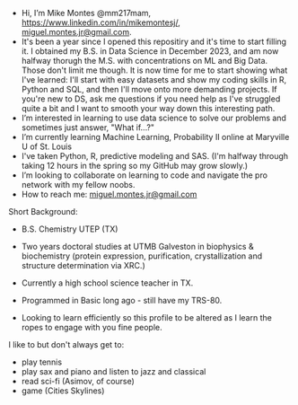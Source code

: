 - Hi, I’m Mike Montes @mm217mam, https://www.linkedin.com/in/mikemontesj/, miguel.montes.jr@gmail.com.
- It's been a year since I opened this repositiry and it's time to start filling it.  I obtained my B.S. in Data Science in December 2023, and am now halfway thorugh the M.S. with concentrations on ML and Big Data.  Those don't limit me though.  It is now time for me to start showing what I've learned: I'll start with easy datasets and show my coding skills in R, Python and SQL, and then I'll move onto more demanding projects.  If you're new to DS, ask me questions if you need help as I've struggled quite a bit and I want to smooth your way down this interesting path. 
- I’m interested in learning to use data science to solve our problems and sometimes just answer, "What if...?"
- I’m currently learning Machine Learning, Probability II online at Maryville U of St. Louis
- I've taken Python, R, predictive modeling and SAS.  (I'm halfway through taking 12 hours in the spring so my GitHub may grow slowly.)
- I’m looking to collaborate on learning to code and navigate the pro network with my fellow noobs.
- How to reach me: miguel.montes.jr@gmail.com

Short Background:
- B.S. Chemistry UTEP (TX)
- Two years doctoral studies at UTMB Galveston in biophysics & biochemistry (protein expression, purification, crystallization and structure determination via XRC.)
- Currently a high school science teacher in TX.
- Programmed in Basic long ago - still have my TRS-80.

- Looking to learn efficiently so this profile to be altered as I learn the ropes to engage with you fine people.

I like to but don't always get to:
- play tennis
- play sax and piano and listen to jazz and classical
- read sci-fi (Asimov, of course)
- game (Cities Skylines)
